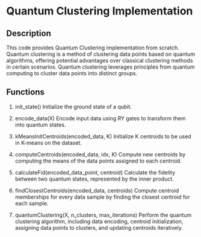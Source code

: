 # Quantum Clustering Implementation

## Description

This code provides Quantum Clustering implementation from scratch. Quantum clustering is a method of clustering data points based on quantum algorithms, offering potential advantages over classical clustering methods in certain scenarios.
Quantum clustering leverages principles from quantum computing to cluster data points into distinct groups. 

## Functions 

1. init_state()
Initialize the ground state of a qubit.

2. encode_data(X)
Encode input data using RY gates to transform them into quantum states.

3. kMeansInitCentroids(encoded_data, K)
Initialize K centroids to be used in K-means on the dataset.

4. computeCentroids(encoded_data, idx, K)
Compute new centroids by computing the means of the data points assigned to each centroid.

5. calculateFid(encoded_data_point, centroid)
Calculate the fidelity between two quantum states, represented by the inner product.

6. findClosestCentroids(encoded_data, centroids)
Compute centroid memberships for every data sample by finding the closest centroid for each sample.

7. quantumClustering(X, n_clusters, max_iterations)
Perform the quantum clustering algorithm, including data encoding, centroid initialization, assigning data points to clusters, and updating centroids iteratively.
